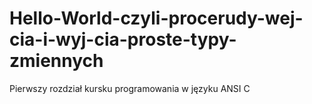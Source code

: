 # Hello-World-czyli-procerudy-wej-cia-i-wyj-cia-proste-typy-zmiennych
Pierwszy rozdział kursku programowania w języku ANSI C
